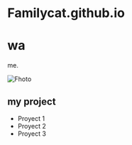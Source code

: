 # Familycat.github.io
<!DOCTYPE html>
<html>
<head>
  <title>Website Portfolio</title>
</head>
<body>
  <h1>wa</h1>
  <p>me.</p>
  <img src=".jpg" alt="Fhoto">
  <h2>my project</h2>
  <ul>
    <li>Proyect 1</li>
    <li>Proyect 2</li>
    <li>Proyect  3</li>
  </ul>
</body>
</html>
